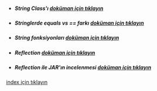 * ##### String Class'ı [doküman için tıklayın](./documentation/understandingStringClass.md)
* ##### Stringlerde equals vs == farkı [doküman için tıklayın](./documentation/doubleEqualsVsEqualsWithString.md)
* ##### String fonksiyonları [doküman için tıklayın](./documentation/stringMethods.md)
* ##### Reflection [doküman için tıklayın](./documentation/reflection.md)
* ##### Reflection ile JAR'ın incelenmesi [doküman için tıklayın](./documentation/inspectJarWithReflection.md)

[index için tıklayın](../README.md)
